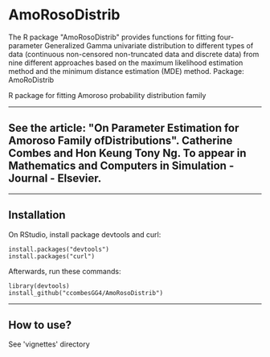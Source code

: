 # AmoRosoDistrib
The R package "AmoRosoDistrib" provides functions for fitting four-parameter Generalized Gamma univariate distribution to different types of data (continuous non-censored  non-truncated data and discrete data) from nine different approaches based on the maximum likelihood estimation method and the minimum distance estimation (MDE) method.
Package: AmoRoDistrib

R package for fitting Amoroso probability distribution family

----------------------------------------------------------------------------------------------------------------------
See the article: "On Parameter Estimation for Amoroso Family ofDistributions". Catherine Combes and Hon Keung Tony Ng.
To appear in Mathematics and Computers in Simulation - Journal - Elsevier.
------------------------------------------------------------------------------------------------------------------------

------------
Installation
------------

On RStudio, install package devtools and curl:

    install.packages("devtools") 
    install.packages("curl")

Afterwards, run these commands:

    library(devtools)
    install_github("ccombesGG4/AmoRosoDistrib")

------------
How to use?
------------
See 'vignettes' directory
